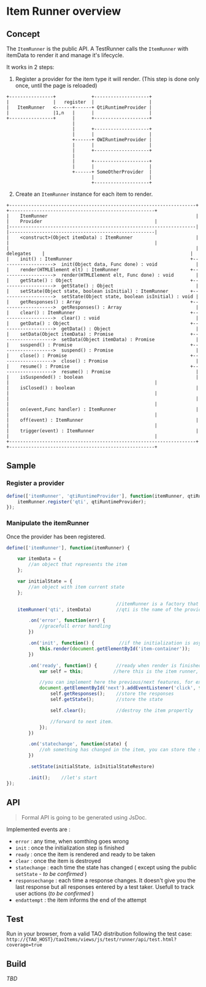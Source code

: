 # Item Runner overview

## Concept

The `ItemRunner` is the public API. A TestRunner calls the `ItemRunner` with itemData to render it and manage it's lifecycle.

It works in 2 steps:

1. Register a provider for the item type it will render. (This step is done only once, until the page is reloaded)

```
+----------------+             +--------------------+
|                |   register  |                    |
|   ItemRunner   <------+------+ QtiRuntimeProvider |
|                |1,n   |      |                    |
+----------------+      |      +--------------------+
                        |
                        |      +--------------------+
                        |      |                    |
                        +------+ OWIRuntimeProvider |
                        |      |                    |
                        |      +--------------------+
                        |
                        |      +--------------------+
                        |      |                    |
                        +------+ SomeOtherProvider  |
                               |                    |
                               +--------------------+
```

2. Create an `ItemRunner` instance for each item to render.

```
+--------------------------------------------------------------------+               +-----------------------------------------------------+
|    ItemRunner                                                      |               |    Provider                                         |
|--------------------------------------------------------------------|               |-----------------------------------------------------|
|    <construct>(Object itemData) : ItemRunner                       |               |                                                     |
|                                                                    |  delegates    |                                                     |
|    init() : ItemRunner                                           +------------------->  init(Object data, Func done) : void              |
|    render(HTMLElement elt) : ItemRunner                          +------------------->  render(HTMLElement elt, Func done) : void        |
|    getState() : Object                                           +------------------->  getState() : Object                              |
|    setState(Object state, boolean isInitial) : ItemRunner        +------------------->  setState(Object state, boolean isInitial) : void |
|    getResponses() : Array                                        +------------------->  getResponses() : Array                           |
|    clear() : ItemRunner                                          +------------------->  clear() : void                                   |
|    getData() : Object                                            +------------------->  getData() : Object                               |
|    setData(Object itemData) : Promise                            +------------------->  setData(Object itemData) : Promise               |
|    suspend() : Promise                                           +------------------->  suspend() : Promise                              |
|    close() : Promise                                             +------------------->  close() : Promise                                |
|    resume() : Promise                                            +------------------->  resume() : Promise                               |
|    isSuspended() : boolean                                         |               |                                                     |
|    isClosed() : boolean                                            |               |                                                     |
|                                                                    |               |                                                     |
|    on(event,Func handler) : ItemRunner                             |               |                                                     |
|    off(event) : ItemRunner                                         |               |                                                     |
|    trigger(event) : ItemRunner                                     |               |                                                     |
+--------------------------------------------------------------------+               +-----------------------------------------------------+
```

## Sample

### Register a provider

```javascript
define(['itemRunner', 'qtiRuntimeProvider'], function(itemRunner, qtiRuntimeProvider) {
    itemRunner.register('qti', qtiRuntimeProvider);
});
```

### Manipulate the itemRunner

Once the provider has been registered.

```javascript
define(['itemRunner'], function(itemRunner) {

    var itemData = {
        //an object that represents the item
    };

    var initialState = {
        //an object with item current state
    };

                                        //itemRunner is a factory that creates a chainable instance.
    itemRunner('qti', itemData)         //qti is the name of the provider registered previously

        .on('error', function(err) {
            //gracefull error handling
        })

        .on('init', function() {         //if the initialization is asynchronous it's better to render once init is done
            this.render(document.getElementById('item-container'));
        })

        .on('ready', function() {       //ready when render is finished. The test taker can start working, you can hide the loader, start a timer, etc.
            var self = this;           //here this is the item runner, so you have access to getState, getResponses, etc.

            //you can implement here the previous/next features, for example
            document.getElementById('next').addEventListener('click', function() {
                self.getResponses();    //store the responses
                self.getState();        //store the state

                self.clear();           //destroy the item propertly

                //forward to next item.
            });
        })

        .on('statechange', function(state) {
            //oh something has changed in the item, you can store the state.
        })

        .setState(initialState, isInitialStateRestore)

        .init();    //let's start
});
```

## API

> Formal API is going to be generated using JsDoc.

Implemented events are :

 - `error` : any time, when somthing goes wrong
 - `init`  : once the initialization step is finished
 - `ready` : once the item is rendered and ready to be taken
 - `clear` : once the item is destroyed
 - `statechange` : each time the state has changed ( except using the public `setState`  - _to be confirmed_ )
 - `responsechange` : each time a response changes. It doesn't give you the last response but all responses entered by a test taker. Usefull to track user actions (_to be confirmed_ )
 - `endattempt` : the item informs the end of the attempt

## Test

Run in your browser, from a valid TAO distribution following the test case: `http://{TAO_HOST}/taoItems/views/js/test/runner/api/test.html?coverage=true`

## Build

_TBD_
